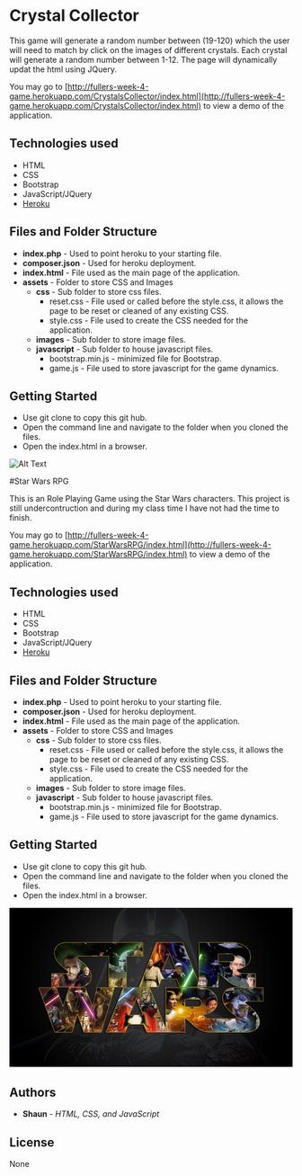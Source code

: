 # Crystal Collector

This game will generate a random number between (19-120) which the user will need to match by click on the images of different crystals.  Each crystal will generate a random number between 1-12. The page will dynamically updat the html using JQuery.  

You may go to [http://fullers-week-4-game.herokuapp.com/CrystalsCollector/index.html](http://fullers-week-4-game.herokuapp.com/CrystalsCollector/index.html) to view a demo of the application.

## Technologies used

* HTML
* CSS
* Bootstrap
* JavaScript/JQuery
* [Heroku](https://heroku.com) 

## Files and Folder Structure

* **index.php** - Used to point heroku to your starting file.
* **composer.json** - Used for heroku deployment.
* **index.html** - File used as the main page of the application.
* **assets** - Folder to store CSS and Images
	* **css** - Sub folder to store css files.
		* reset.css - File used or called before the style.css, it allows the page to be reset or cleaned of any existing CSS.
		* style.css - File used to create the CSS needed for the application.
	* **images** - Sub folder to store image files.
	* **javascript** - Sub folder to house javascript files.
		* bootstrap.min.js - minimized file for Bootstrap.
		* game.js - File used to store javascript for the game dynamics.

## Getting Started

* Use git clone to copy this git hub.
* Open the command line and navigate to the folder when you cloned the files.
* Open the index.html in a browser.


![Alt Text](CrystalCollector/assets/images/scrnshot-crystal.png?raw=true "Hangman")





#Star Wars RPG

This is an Role Playing Game using the Star Wars characters.  This project is still undercontruction and during my class time I have not had the time to finish.

You may go to [http://fullers-week-4-game.herokuapp.com/StarWarsRPG/index.html](http://fullers-week-4-game.herokuapp.com/StarWarsRPG/index.html) to view a demo of the application.


## Technologies used

* HTML
* CSS
* Bootstrap
* JavaScript/JQuery
* [Heroku](https://heroku.com) 

## Files and Folder Structure

* **index.php** - Used to point heroku to your starting file.
* **composer.json** - Used for heroku deployment.
* **index.html** - File used as the main page of the application.
* **assets** - Folder to store CSS and Images
	* **css** - Sub folder to store css files.
		* reset.css - File used or called before the style.css, it allows the page to be reset or cleaned of any existing CSS.
		* style.css - File used to create the CSS needed for the application.
	* **images** - Sub folder to store image files.
	* **javascript** - Sub folder to house javascript files.
		* bootstrap.min.js - minimized file for Bootstrap.
		* game.js - File used to store javascript for the game dynamics.

## Getting Started

* Use git clone to copy this git hub.
* Open the command line and navigate to the folder when you cloned the files.
* Open the index.html in a browser.


![Alt Text](StarWarsRPG/assets/images/starwarslogo.jpg?raw=true "Star Wars RPG")


## Authors

* **Shaun** - *HTML, CSS, and JavaScript*

## License
   
   None 